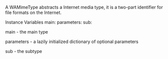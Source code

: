 A WAMimeType abstracts a Internet media type, it is a two-part identifier for file formats on the Internet.

Instance Variables
	main:			<String>
	parameters:	<GRSmallDictionary>
	sub:			<String>

main
	- the main type

parameters
	- a lazily initialized dictionary of optional parameters

sub
	- the subtype
